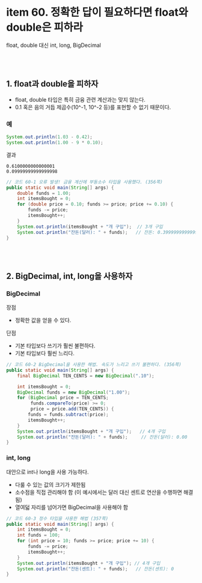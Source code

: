 # item 60. 정확한 답이 필요하다면 float와 double은 피하라
float, double 대신 int, long, BigDecimal


<br><br>

## 1. float과 double을 피하자

* float, double 타입은 특히 금융 관련 계산과는 맞지 않는다.
* 0.1 혹은 음의 거듭 제곱수(10^-1, 10^-2 등)를 표현할 수 없기 때문이다.

### 예
``` java
System.out.println(1.03 - 0.42);
System.out.println(1.00 - 9 * 0.10);
```
결과
```
0.6100000000000001
0.09999999999999998
```


``` java
// 코드 60-1 오류 발생! 금융 계산에 부동소수 타입을 사용했다. (356쪽)
public static void main(String[] args) {
    double funds = 1.00;
    int itemsBought = 0;
    for (double price = 0.10; funds >= price; price += 0.10) {
        funds -= price;
        itemsBought++;
    }
    System.out.println(itemsBought + "개 구입");  // 3개 구입
    System.out.println("잔돈(달러): " + funds);   // 잔돈: 0.3999999999999999
}
```


<br><br>


## 2. BigDecimal, int, long을 사용하자

### BigDecimal
장점
- 정확한 값을 얻을 수 있다.

단점
- 기본 타입보다 쓰기가 훨씬 불편하다.
- 기본 타입보다 훨씬 느리다.

``` java
// 코드 60-2 BigDecimal을 사용한 해법. 속도가 느리고 쓰기 불편하다. (356쪽)
public static void main(String[] args) {
    final BigDecimal TEN_CENTS = new BigDecimal(".10");

    int itemsBought = 0;
    BigDecimal funds = new BigDecimal("1.00");
    for (BigDecimal price = TEN_CENTS;
         funds.compareTo(price) >= 0;
         price = price.add(TEN_CENTS)) {
        funds = funds.subtract(price);
        itemsBought++;
    }
    System.out.println(itemsBought + "개 구입");   // 4개 구입
    System.out.println("잔돈(달러): " + funds);     // 잔돈(달러): 0.00
}
```

### int, long
대안으로 int나 long을 사용 가능하다.
- 다룰 수 있는 값의 크기가 제한됨
- 소수점을 직접 관리해야 함
(이 예시에서는 달러 대신 센트로 연산을 수행하면 해결됨)
- 열여덟 자리를 넘어가면 BigDecimal을 사용해야 함


``` java
// 코드 60-3 정수 타입을 사용한 해법 (357쪽)
public static void main(String[] args) {
    int itemsBought = 0;
    int funds = 100;
    for (int price = 10; funds >= price; price += 10) {
        funds -= price;
        itemsBought++;
    }
    System.out.println(itemsBought + "개 구입"); // 4개 구입
    System.out.println("잔돈(센트): " + funds);   // 잔돈(센트): 0
}
```
